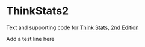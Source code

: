 ThinkStats2
===========

Text and supporting code for [Think Stats, 2nd Edition](http://greenteapress.com/thinkstats2/index.html)

Add a test line here
